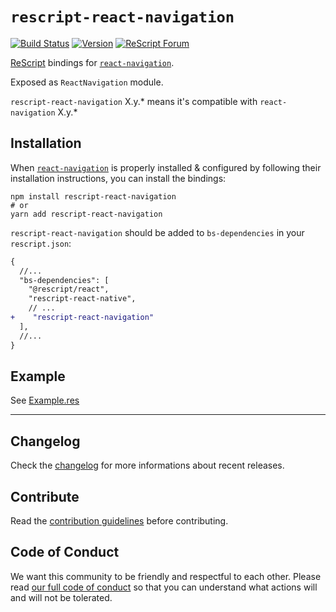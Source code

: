 # `rescript-react-navigation`

[![Build Status](https://github.com/rescript-react-native/rescript-react-navigation/workflows/Build/badge.svg)](https://github.com/rescript-react-native/rescript-react-navigation/actions)
[![Version](https://img.shields.io/npm/v/rescript-react-navigation.svg)](https://www.npmjs.com/rescript-react-navigation)
[![ReScript Forum](https://img.shields.io/discourse/posts?color=e6484f&label=ReScript%20Forum&server=https%3A%2F%2Fforum.rescript-lang.org)](https://forum.rescript-lang.org/)

[ReScript](https://rescript-lang.org) bindings for
[`react-navigation`](https://github.com/react-navigation/react-navigation).

Exposed as `ReactNavigation` module.

`rescript-react-navigation` X.y.\* means it's compatible with `react-navigation`
X.y.\*

## Installation

When
[`react-navigation`](https://github.com/react-navigation/react-navigation) is
properly installed & configured by following their installation instructions,
you can install the bindings:

```console
npm install rescript-react-navigation
# or
yarn add rescript-react-navigation
```

`rescript-react-navigation` should be added to `bs-dependencies` in your
`rescript.json`:

```diff
{
  //...
  "bs-dependencies": [
    "@rescript/react",
    "rescript-react-native",
    // ...
+    "rescript-react-navigation"
  ],
  //...
}
```

## Example

See [Example.res](https://github.com/rescript-react-native/rescript-react-navigation/blob/main/src/Example.res)

---

## Changelog

Check the [changelog](./CHANGELOG.md) for more informations about recent
releases.

## Contribute

Read the [contribution guidelines](https://github.com/rescript-react-native/.github/blob/master/CONTRIBUTING.md) before contributing.

## Code of Conduct

We want this community to be friendly and respectful to each other. Please read
[our full code of conduct](https://github.com/rescript-react-native/.github/blob/master/CODE_OF_CONDUCT.md) so that you can understand what
actions will and will not be tolerated.
